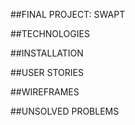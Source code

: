 ##FINAL PROJECT: SWAPT




##TECHNOLOGIES




##INSTALLATION




##USER STORIES




##WIREFRAMES




##UNSOLVED PROBLEMS
